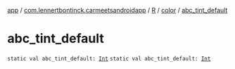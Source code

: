 [app](../../../index.md) / [com.lennertbontinck.carmeetsandroidapp](../../index.md) / [R](../index.md) / [color](index.md) / [abc_tint_default](./abc_tint_default.md)

# abc_tint_default

`static val abc_tint_default: `[`Int`](https://kotlinlang.org/api/latest/jvm/stdlib/kotlin/-int/index.html)
`static val abc_tint_default: `[`Int`](https://kotlinlang.org/api/latest/jvm/stdlib/kotlin/-int/index.html)